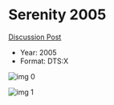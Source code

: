 # Serenity 2005

[Discussion Post](https://www.avsforum.com/threads/bass-eq-for-filtered-movies.2995212/post-56865190)

* Year: 2005
* Format: DTS:X

![img 0](https://i.imgur.com/emTTwYn.jpg)

![img 1](https://i.imgur.com/kDAjHbW.jpg)

